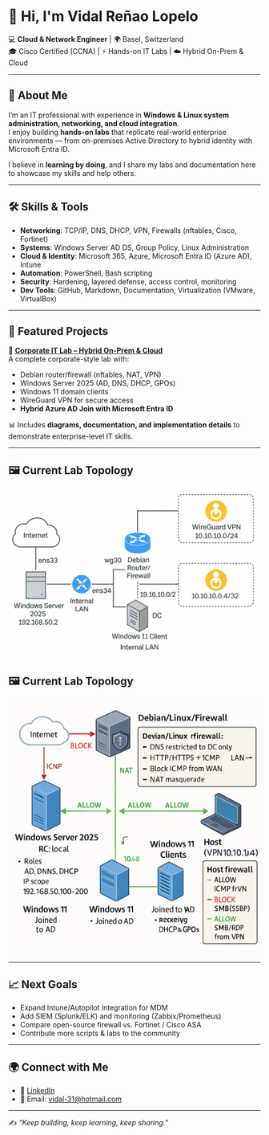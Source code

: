 # 👋 Hi, I'm Vidal Reñao Lopelo  

💻 **Cloud & Network Engineer** | 🌍 Basel, Switzerland  
🎓 Cisco Certified (CCNA) | ⚡ Hands-on IT Labs | ☁️ Hybrid On-Prem & Cloud  

---

## 🚀 About Me
I’m an IT professional with experience in **Windows & Linux system administration, networking, and cloud integration**.  
I enjoy building **hands-on labs** that replicate real-world enterprise environments — from on-premises Active Directory to hybrid identity with Microsoft Entra ID.  

I believe in **learning by doing**, and I share my labs and documentation here to showcase my skills and help others.  

---

## 🛠️ Skills & Tools

- **Networking**: TCP/IP, DNS, DHCP, VPN, Firewalls (nftables, Cisco, Fortinet)  
- **Systems**: Windows Server AD DS, Group Policy, Linux Administration  
- **Cloud & Identity**: Microsoft 365, Azure, Microsoft Entra ID (Azure AD), Intune  
- **Automation**: PowerShell, Bash scripting  
- **Security**: Hardening, layered defense, access control, monitoring  
- **Dev Tools**: GitHub, Markdown, Documentation, Virtualization (VMware, VirtualBox)  

---

## 🏢 Featured Projects

🔹 [**Corporate IT Lab – Hybrid On-Prem & Cloud**](https://github.com/vidal-renao-admin/Corporate-Lab-Environment)  
A complete corporate-style lab with:
- Debian router/firewall (nftables, NAT, VPN)  
- Windows Server 2025 (AD, DNS, DHCP, GPOs)  
- Windows 11 domain clients  
- WireGuard VPN for secure access  
- **Hybrid Azure AD Join with Microsoft Entra ID**  

📊 Includes **diagrams, documentation, and implementation details** to demonstrate enterprise-level IT skills.  

---


## 🖼️ Current Lab Topology
![Lab Topology](assets/technical_topology.png)

## 🖼️ Current Lab Topology
![Lab Topology](assets/lab_topology.png)

---

## 📈 Next Goals
- Expand Intune/Autopilot integration for MDM  
- Add SIEM (Splunk/ELK) and monitoring (Zabbix/Prometheus)  
- Compare open-source firewall vs. Fortinet / Cisco ASA  
- Contribute more scripts & labs to the community  

---

## 🌍 Connect with Me
- 💼 [LinkedIn](https://www.linkedin.com/in/vidal-reñao-lopelo)  
- 📧 Email: vidal-31@hotmail.com  

---

✍️ *“Keep building, keep learning, keep sharing.”*  
